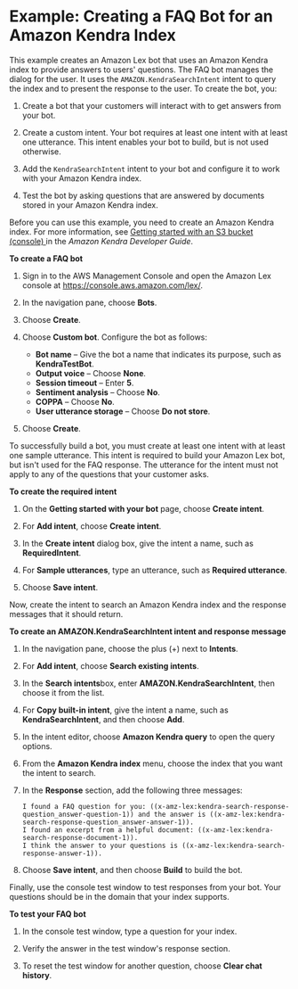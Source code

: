 # Example: Creating a FAQ Bot for an Amazon Kendra Index<a name="faq-bot-kendra-search"></a>

This example creates an Amazon Lex bot that uses an Amazon Kendra index to provide answers to users' questions\. The FAQ bot manages the dialog for the user\. It uses the `AMAZON.KendraSearchIntent` intent to query the index and to present the response to the user\. To create the bot, you: 

1. Create a bot that your customers will interact with to get answers from your bot\.

1. Create a custom intent\. Your bot requires at least one intent with at least one utterance\. This intent enables your bot to build, but is not used otherwise\.

1. Add the `KendraSearchIntent` intent to your bot and configure it to work with your Amazon Kendra index\.

1. Test the bot by asking questions that are answered by documents stored in your Amazon Kendra index\.

Before you can use this example, you need to create an Amazon Kendra index\. For more information, see [Getting started with an S3 bucket \(console\) ](https://docs.aws.amazon.com/kendra/latest/dg/gs-console.html) in the *Amazon Kendra Developer Guide*\.

**To create a FAQ bot**

1. Sign in to the AWS Management Console and open the Amazon Lex console at [https://console\.aws\.amazon\.com/lex/](https://console.aws.amazon.com/lex/)\.

1. In the navigation pane, choose **Bots**\. 

1. Choose **Create**\.

1. Choose **Custom bot**\. Configure the bot as follows:
   + **Bot name** – Give the bot a name that indicates its purpose, such as **KendraTestBot**\.
   + **Output voice** – Choose **None**\.
   + **Session timeout** – Enter **5**\.
   + **Sentiment analysis** – Choose **No**\.
   + **COPPA** – Choose **No**\.
   + **User utterance storage** – Choose **Do not store**\.

1. Choose **Create**\.

To successfully build a bot, you must create at least one intent with at least one sample utterance\. This intent is required to build your Amazon Lex bot, but isn't used for the FAQ response\. The utterance for the intent must not apply to any of the questions that your customer asks\.

**To create the required intent**

1. On the **Getting started with your bot** page, choose **Create intent**\.

1. For **Add intent**, choose **Create intent**\.

1. In the **Create intent** dialog box, give the intent a name, such as **RequiredIntent**\.

1. For **Sample utterances**, type an utterance, such as **Required utterance**\.

1. Choose **Save intent**\.

Now, create the intent to search an Amazon Kendra index and the response messages that it should return\.

**To create an AMAZON\.KendraSearchIntent intent and response message**

1. In the navigation pane, choose the plus \(\+\) next to **Intents**\.

1. For **Add intent**, choose **Search existing intents**\.

1. In the **Search intents**box, enter **AMAZON\.KendraSearchIntent**, then choose it from the list\.

1. For **Copy built\-in intent**, give the intent a name, such as **KendraSearchIntent**, and then choose **Add**\. 

1. In the intent editor, choose **Amazon Kendra query** to open the query options\.

1. From the **Amazon Kendra index** menu, choose the index that you want the intent to search\.

1. In the **Response** section, add the following three messages:

   ```
   I found a FAQ question for you: ((x-amz-lex:kendra-search-response-question_answer-question-1)) and the answer is ((x-amz-lex:kendra-search-response-question_answer-answer-1)).
   I found an excerpt from a helpful document: ((x-amz-lex:kendra-search-response-document-1)).
   I think the answer to your questions is ((x-amz-lex:kendra-search-response-answer-1)).
   ```

1. Choose **Save intent**, and then choose **Build** to build the bot\.

Finally, use the console test window to test responses from your bot\. Your questions should be in the domain that your index supports\.

**To test your FAQ bot**

1. In the console test window, type a question for your index\.

1. Verify the answer in the test window's response section\.

1. To reset the test window for another question, choose **Clear chat history**\.